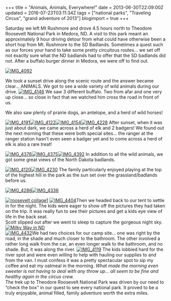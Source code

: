 +++
title = "Animals, Animals, Everywhere!"
date = 2013-06-30T22:09:00Z
updated = 2016-07-23T03:11:34Z
tags = ["national parks", "Traveling Circus", "grand adventure of 2013"]
blogimport = true 
+++

Saturday we left Mt Rushmore and drove 4.5 hours north to Theodore Roosevelt National Park in Medora, ND.  A visit to this park meant an approximately 9 hour driving detour from what could have otherwise been a short hop from Mt. Rushmore to the SD Badlands.  Sometimes a quest such as our forces your hand to take some pretty circuitous routes…  we set off not exactly sure what the ND badlands had to offer that the SD badlands did not.  After a buffalo burger dinner in Medora, we were off to find out.  

[![IMG_4092](https://latc.s3.amazonaws.com/wp-content/uploads/2013/07/IMG_4092.jpg "IMG_4092")](https://latc.s3.amazonaws.com/wp-content/uploads/2013/07/IMG_4092.jpg)

We took a sunset drive along the scenic route and the answer became clear… ANIMALS.    We got to see a wide variety of wild animals during our drive. [![IMG_4146](https://latc.s3.amazonaws.com/wp-content/uploads/2013/07/IMG_4146.jpg "IMG_4146")](https://latc.s3.amazonaws.com/wp-content/uploads/2013/07/IMG_4146.jpg)
We saw 3 different buffalo.  Two from afar and one very up close… so close in fact that we watched him cross the road in front of us.    

We also saw plenty of prairie dogs, an antelope, and a herd of wild horses! 

[![IMG_4191](https://latc.s3.amazonaws.com/wp-content/uploads/2013/07/IMG_4191.jpg "IMG_4191")](https://latc.s3.amazonaws.com/wp-content/uploads/2013/07/IMG_4191.jpg)[![IMG_4122](https://latc.s3.amazonaws.com/wp-content/uploads/2013/07/IMG_4122.jpg "IMG_4122")](https://latc.s3.amazonaws.com/wp-content/uploads/2013/07/IMG_4122.jpg)[![IMG_4154](https://latc.s3.amazonaws.com/wp-content/uploads/2013/07/IMG_4154.jpg "IMG_4154")](https://latc.s3.amazonaws.com/wp-content/uploads/2013/07/IMG_4154.jpg)[![IMG_4228](https://latc.s3.amazonaws.com/wp-content/uploads/2013/07/IMG_4228.jpg "IMG_4228")](https://latc.s3.amazonaws.com/wp-content/uploads/2013/07/IMG_4228.jpg)
After sunset, when it was just about dark, we came across a herd of elk and 2 badgers!  We found out the next morning that these were both special sites… the ranger at the ranger station hasn’t even seen a badger yet and to come across a herd of elk is also a rare treat!   

[![IMG_4376](https://latc.s3.amazonaws.com/wp-content/uploads/2013/07/IMG_4376.jpg "IMG_4376")](https://latc.s3.amazonaws.com/wp-content/uploads/2013/07/IMG_4376.jpg)[![IMG_4375](https://latc.s3.amazonaws.com/wp-content/uploads/2013/07/IMG_4375.jpg "IMG_4375")](https://latc.s3.amazonaws.com/wp-content/uploads/2013/07/IMG_4375.jpg)[![IMG_4392](https://latc.s3.amazonaws.com/wp-content/uploads/2013/07/IMG_4392.jpg "IMG_4392")](https://latc.s3.amazonaws.com/wp-content/uploads/2013/07/IMG_4392.jpg)
In addition to all the wild animals, we got some great views of the North Dakota badlands.  

[![IMG_4120](https://latc.s3.amazonaws.com/wp-content/uploads/2013/07/IMG_4120.jpg "IMG_4120")](https://latc.s3.amazonaws.com/wp-content/uploads/2013/07/IMG_4120.jpg)[![IMG_4230](https://latc.s3.amazonaws.com/wp-content/uploads/2013/07/IMG_4230.jpg "IMG_4230")](https://latc.s3.amazonaws.com/wp-content/uploads/2013/07/IMG_4230.jpg)
The family particularly enjoyed playing at the top of the highest hill in the park as the sun set over the grassland/badlands before us.   

[![IMG_4286](https://latc.s3.amazonaws.com/wp-content/uploads/2013/07/IMG_4286.jpg "IMG_4286")](https://latc.s3.amazonaws.com/wp-content/uploads/2013/07/IMG_4286.jpg)[![IMG_4336](https://latc.s3.amazonaws.com/wp-content/uploads/2013/07/IMG_4336.jpg "IMG_4336")](https://latc.s3.amazonaws.com/wp-content/uploads/2013/07/IMG_4336.jpg)

[![roosevelt collage1](https://latc.s3.amazonaws.com/wp-content/uploads/2013/07/roosevelt-collage1.jpg "roosevelt collage1")](https://latc.s3.amazonaws.com/wp-content/uploads/2013/07/roosevelt-collage1.jpg)
[![IMG_4404](https://latc.s3.amazonaws.com/wp-content/uploads/2013/07/IMG_4404.jpg "IMG_4404")](https://latc.s3.amazonaws.com/wp-content/uploads/2013/07/IMG_4404.jpg)Then we headed back to our tent to settle in for the night.   The kids were eager to show off the pictures they had taken on the trip.  It was really fun to see their pictures and get a kids eye view of life in the back seat.   
Scott slipped out after we went to sleep to capture the gorgeous night sky. [![Milky Way in ND](https://latc.s3.amazonaws.com/wp-content/uploads/2013/07/IMG_4425.jpg "Milky Way in ND")](https://latc.s3.amazonaws.com/wp-content/uploads/2013/07/IMG_4425.jpg)  
[![IMG_4432](https://latc.s3.amazonaws.com/wp-content/uploads/2013/07/IMG_4432.jpg "IMG_4432")](https://latc.s3.amazonaws.com/wp-content/uploads/2013/07/IMG_4432.jpg)We had two choices for our camp site… one was right by the road, in the shade and much closer to the bathroom.  The other involved a rather long walk from the car, an even longer walk to the bathroom, and no shade.  But, it was along the river. [![IMG_4119](https://latc.s3.amazonaws.com/wp-content/uploads/2013/07/IMG_4119.jpg "IMG_4119")](https://latc.s3.amazonaws.com/wp-content/uploads/2013/07/IMG_4119.jpg) The kids lobbied hard for the river spot and were even willing to help with hauling our supplies to and from the van.  I must confess it was a pretty spectacular spot to sip my coffee and eat my oatmeal in the morning.  _What made the morning even sweeter is not having to deal with any throw up… all seem to be fine and healthy again in the circus crew._  
The trek up to Theodore Roosevelt National Park was driven by our need to “check the box” in our quest to see every national park.  It proved to be a truly enjoyable, animal filled, family adventure worth the extra miles.
